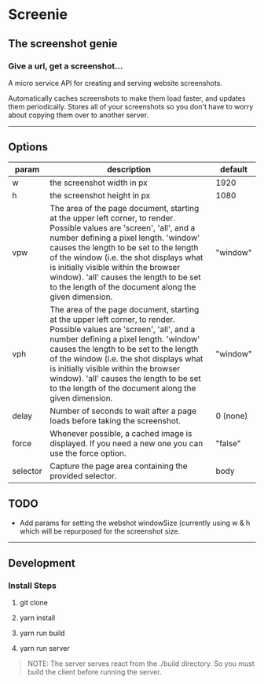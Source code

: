 # Screenie
## The screenshot genie
### Give a url, get a screenshot...
A micro service API for creating and serving website screenshots.

Automatically caches screenshots to make them load faster, and updates them periodically. Stores all of your screenshots so you don't have to worry about copying them over to another server.


----------


## Options ##

| param | description | default |
|---|---|---|
| w | the screenshot width in px | 1920 |
| h | the screenshot height in px | 1080 |
| vpw | The area of the page document, starting at the upper left corner, to render. Possible values are 'screen', 'all', and a number defining a pixel length. 'window' causes the length to be set to the length of the window (i.e. the shot displays what is initially visible within the browser window).  'all' causes the length to be set to the length of the document along the given dimension.  | "window" |
| vph | The area of the page document, starting at the upper left corner, to render. Possible values are 'screen', 'all', and a number defining a pixel length. 'window' causes the length to be set to the length of the window (i.e. the shot displays what is initially visible within the browser window).  'all' causes the length to be set to the length of the document along the given dimension.  | "window"
| delay | Number of seconds to wait after a page loads before taking the screenshot. | 0 (none)
| force | Whenever possible, a cached image is displayed. If you need a new one you can use the force option. | "false"
| selector | Capture the page area containing the provided selector. | body

## TODO ## 
- Add params for setting the webshot windowSize (currently using w & h which will be repurposed for the screenshot size.

----------


## Development ##

### Install Steps ###

 1. git clone
 
 2. yarn install
 
 3. yarn run build
 
 4. yarn run server

> NOTE: The server serves react from the ./build directory. So you must
> build the client before running the server.


